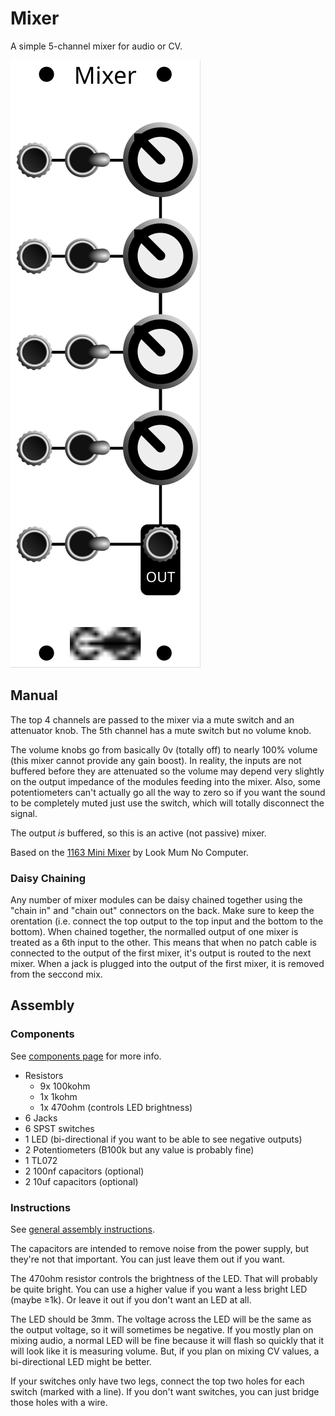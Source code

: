 # Mixer

A simple 5-channel mixer for audio or CV.

![mixer faceplate](images/mixer_faceplate.svg)

## Manual

The top 4 channels are passed to the mixer via a mute switch and an attenuator knob. The 5th channel has a mute switch but no volume knob.

The volume knobs go from basically 0v (totally off) to nearly 100% volume (this mixer cannot provide any gain boost). In reality, the inputs are not buffered before they are attenuated so the volume may depend very slightly on the output impedance of the modules feeding into the mixer. Also, some potentiometers can't actually go all the way to zero so if you want the sound to be completely muted just use the switch, which will totally disconnect the signal.

The output *is* buffered, so this is an active (not passive) mixer.

Based on the [1163 Mini Mixer](https://www.lookmumnocomputer.com/projects#/1163-mini-mixer) by Look Mum No Computer.

### Daisy Chaining

Any number of mixer modules can be daisy chained together using the "chain in" and "chain out" connectors on the back. Make sure to keep the orentation (i.e. connect the top output to the top input and the bottom to the bottom). When chained together, the normalled output of one mixer is treated as a 6th input to the other. This means that when no patch cable is connected to the output of the first mixer, it's output is routed to the next mixer. When a jack is plugged into the output of the first mixer, it is removed from the seccond mix.

## Assembly 

### Components

See [components page](https://github.com/QuinnFreedman/modular/wiki/Components) for more info.

* Resistors
  * 9x 100kohm
  * 1x 1kohm
  * 1x 470ohm (controls LED brightness)
* 6 Jacks
* 6 SPST switches
* 1 LED (bi-directional if you want to be able to see negative outputs)
* 2 Potentiometers (B100k but any value is probably fine)
* 1 TL072
* 2 100nf capacitors (optional)
* 2 10uf capacitors (optional)

### Instructions

See [general assembly instructions](https://github.com/QuinnFreedman/modular/wiki/Assembly).

The capacitors are intended to remove noise from the power supply, but they're not that important. You can just leave them out if you want.

The 470ohm resistor controls the brightness of the LED. That will probably be quite bright. You can use a higher value if you want a less bright LED (maybe &ge;1k). Or leave it out if you don't want an LED at all.

The LED should be 3mm. The voltage across the LED will be the same as the output voltage, so it will sometimes be negative. If you mostly plan on mixing audio, a normal LED will be fine because it will flash so quickly that it will look like it is measuring volume. But, if you plan on mixing CV values, a bi-directional LED might be better.

If your switches only have two legs, connect the top two holes for each switch (marked with a line). If you don't want switches, you can just bridge those holes with a wire.
